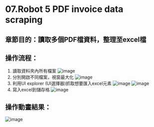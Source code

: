 # 07.Robot 5 PDF invoice data scraping

## 章節目的：讀取多個PDF檔資料，整理至excel檔
## 操作流程：
1. 讀取資料夾內所有檔案
![image](https://github.com/Poyaching/RPA_UiPath/blob/main/07.Robot%205%20PDF%20invoice%20data%20scraping/gif/RPA.jpg)
2. 分別開啟不同檔案，視窗最大化
![image](https://github.com/Poyaching/RPA_UiPath/blob/main/07.Robot%205%20PDF%20invoice%20data%20scraping/gif/RPA%20(1).jpg)
3. 利用UI explorer (UI選擇器)抓取想要匯入excel元素
![image](https://github.com/Poyaching/RPA_UiPath/blob/main/07.Robot%205%20PDF%20invoice%20data%20scraping/gif/RPA%20(2).jpg)
![image](https://github.com/Poyaching/RPA_UiPath/blob/main/07.Robot%205%20PDF%20invoice%20data%20scraping/gif/RPA%20(4).jpg)
4. 寫入excel到儲存格
![image](https://github.com/Poyaching/RPA_UiPath/blob/main/07.Robot%205%20PDF%20invoice%20data%20scraping/gif/RPA%20(5).jpg)


## 操作動畫結果：
![image](https://github.com/Poyaching/RPA_UiPath/blob/main/07.Robot%205%20PDF%20invoice%20data%20scraping/gif/test.gif)
